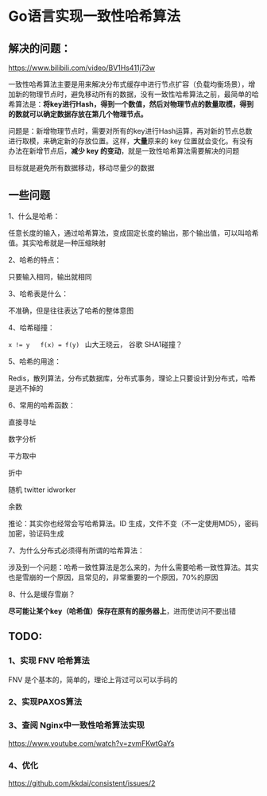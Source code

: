 # Go语言实现一致性哈希算法



## 解决的问题：

https://www.bilibili.com/video/BV1Hs411j73w

一致性哈希算法主要是用来解决分布式缓存中进行节点扩容（负载均衡场景），增加新的物理节点时，避免移动所有的数据，没有一致性哈希算法之前，最简单的哈希算法是：**将key进行Hash，得到一个数值，然后对物理节点的数量取模，得到的数就可以确定数据存放在第几个物理节点。**

问题是：新增物理节点时，需要对所有的key进行Hash运算，再对新的节点总数进行取模，来确定新的存放位置。这样，**大量**原来的 key 位置就会变化。有没有办法在新增节点后，**减少 key 的变动**，就是一致性哈希算法需要解决的问题

目标就是避免所有数据移动，移动尽量少的数据



## 一些问题

1、什么是哈希：

任意长度的输入，通过哈希算法，变成固定长度的输出，那个输出值，可以叫哈希值。其实哈希就是一种压缩映射

2、哈希的特点：

只要输入相同，输出就相同

3、哈希表是什么：

不准确，但是往往表达了哈希的整体意图

4、哈希碰撞：

`x != y   f(x) = f(y) `   山大王晓云， 谷歌 SHA1碰撞？

5、哈希的用途：

Redis，散列算法，分布式数据库，分布式事务，理论上只要设计到分布式，哈希是逃不掉的

6、常用的哈希函数：

直接寻址

数字分析

平方取中

折中

随机 twitter  idworker

余数

推论：其实你也经常会写哈希算法。ID 生成，文件不变（不一定使用MD5），密码加密，验证码生成

7、为什么分布式必须得有所谓的哈希算法：

涉及到一个问题：哈希一致性算法是怎么来的，为什么需要哈希一致性算法。其实也是雪崩的一个原因，且常见的，非常重要的一个原因，70%的原因

8、什么是缓存雪崩？

**尽可能让某个key（哈希值）保存在原有的服务器上**，进而使访问不要出错



## TODO:

### 1、实现 FNV 哈希算法

FNV 是个基本的，简单的，理论上背过可以可以手码的

### 2、实现PAXOS算法

### 3、查阅 Nginx中一致性哈希算法实现

https://www.youtube.com/watch?v=zvmFKwtGaYs

### 4、优化

https://github.com/kkdai/consistent/issues/2